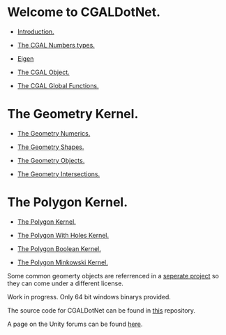 # Welcome to CGALDotNet.

- [Introduction.](https://github.com/Scrawk/CGALDotNet/wiki/Introduction)

- [The CGAL Numbers types.](https://github.com/Scrawk/CGALDotNet/wiki/The-Number-Types)

- [Eigen](https://github.com/Scrawk/CGALDotNet/wiki/Eigen)

- [The CGAL Object.](https://github.com/Scrawk/CGALDotNet/wiki/The-CGALObject)

- [The CGAL Global Functions.](https://github.com/Scrawk/CGALDotNet/wiki/The-CGALGlobal-Functions)

# The Geometry Kernel.

- [The Geometry Numerics.](https://github.com/Scrawk/CGALDotNet/wiki/The-Geometry-Numerics)

- [The Geometry Shapes.](https://github.com/Scrawk/CGALDotNet/wiki/The-Geometry-Shapes)

- [The Geometry Objects.](https://github.com/Scrawk/CGALDotNet/wiki/The-Geometry-Objects)

- [The Geometry Intersections.](https://github.com/Scrawk/CGALDotNet/wiki/The-Geometry-Intersections)

# The Polygon Kernel.

- [The Polygon Kernel.](https://github.com/Scrawk/CGALDotNet/wiki/The-Polygon-Kernel)

- [The Polygon With Holes Kernel.](https://github.com/Scrawk/CGALDotNet/wiki/The-Polygon-With-Holes-Kernel)

- [The Polygon Boolean Kernel.](https://github.com/Scrawk/CGALDotNet/wiki/The-Polygon-Boolean-Kernel)

- [The Polygon Minkowski Kernel.](https://github.com/Scrawk/CGALDotNet/wiki/The-Polygon-Minkowski-Kernel)

Some common geomerty objects are referrenced in a [seperate project](https://github.com/Scrawk/CGALDotNetGeometry) so they can come under a different license.

Work in progress. Only 64 bit windows binarys provided.

The source code for CGALDotNet can be found in [this](https://github.com/Scrawk/CGALDotNet) repository.

A page on the Unity forums can be found [here](https://forum.unity.com/threads/cgaldotnet-a-c-computational-library-built-around-cgal.1250314/).
